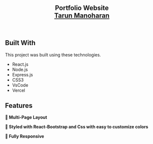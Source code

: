 <h2 align="center">
  Portfolio Website<br/>
  <a href="https://portfolio-delta-eight-99.vercel.app/" target="_blank">Tarun Manoharan</a>
</h2>


<br/>

## Built With
This project was built using these technologies.

- React.js
- Node.js
- Express.js
- CSS3
- VsCode
- Vercel

## Features

**📖 Multi-Page Layout**

**🎨 Styled with React-Bootstrap and Css with easy to customize colors**

**📱 Fully Responsive**


